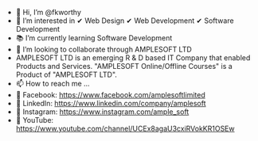 - 👋 Hi, I’m @fkworthy
- 👀 I’m interested in ✔ Web Design ✔ Web Development ✔ Software Development
- 📚 I’m currently learning Software Development
- 💞️ I’m looking to collaborate through AMPLESOFT LTD
- AMPLESOFT LTD is an emerging R & D based IT Company that enabled Products and Services.
"AMPLESOFT Online/Offline Courses" is a Product of "AMPLESOFT LTD".
- 📫 How to reach me ...
- 🔗 Facebook: https://www.facebook.com/amplesoftlimited
- 🔗 LinkedIn: https://www.linkedin.com/company/amplesoft
- 🔗 Instagram: https://www.instagram.com/ample_soft
- 🔗 YouTube: https://www.youtube.com/channel/UCEx8agaU3cxiRVokKR1OSEw
<!---
fkworthy/fkworthy is a ✨ special ✨ repository because its `README.md` (this file) appears on your GitHub profile.
You can click the Preview link to take a look at your changes.
--->
